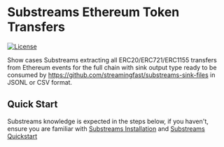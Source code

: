 # Substreams Ethereum Token Transfers
[![License](https://img.shields.io/badge/License-Apache%202.0-blue.svg)](https://opensource.org/licenses/Apache-2.0)

Show cases Substreams extracting all ERC20/ERC721/ERC1155 transfers from Ethereum events for the full chain with sink output type ready to be consumed by https://github.com/streamingfast/substreams-sink-files in JSONL or CSV format.

## Quick Start

Substreams knowledge is expected in the steps below, if you haven't, ensure you are familiar with [Substreams Installation](https://substreams.streamingfast.io/getting-started/installing-the-cli) and [Substreams Quickstart](https://substreams.streamingfast.io/getting-started/quickstart)
